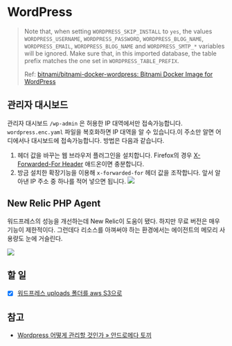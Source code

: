 # WordPress

> Note that, when setting `WORDPRESS_SKIP_INSTALL` to `yes`, the values `WORDPRESS_USERNAME`, `WORDPRESS_PASSWORD`, `WORDPRESS_BLOG_NAME`, `WORDPRESS_EMAIL`, `WORDPRESS_BLOG_NAME` and `WORDPRESS_SMTP_*` variables will be ignored. Make sure that, in this imported database, the table prefix matches the one set in `WORDPRESS_TABLE_PREFIX`.
>
> Ref: [bitnami/bitnami-docker-wordpress: Bitnami Docker Image for WordPress](https://github.com/bitnami/bitnami-docker-wordpress)

## 관리자 대시보드

관리자 대시보드 `/wp-admin` 은 허용한 IP 대역에서만 접속가능합니다. `wordpress.enc.yaml` 파일을 복호화하면 IP 대역을 알 수 있습니다.이 주소만 알면 어디에서나 대시보드에 접속가능합니다. 방법은 다음과 같습니다.

1. 헤더 값을 바꾸는 웹 브라우저 플러그인을 설치합니다. Firefox의 경우 [X-Forwarded-For Header](https://addons.mozilla.org/en-US/firefox/addon/x-forwarded-for-injector) 애드온이면 충분합니다.
2. 방금 설치한 확장기능을 이용해 `x-forwarded-for` 헤더 값을 조작합니다. 앞서 알아낸 IP 주소 중 하나를 적어 넣으면 됩니다.
  ![](docs/images/X-Forwarded-For.png)


## New Relic PHP Agent

워드프레스의 성능을 개선하는데 New Relic이 도움이 됐다. 하지만 무료 버전은 매우 기능이 제한적이다. 그런데다 리소스를 아껴써야 하는 환경에서는 에이전트의 메모리 사용량도 눈에 거슬린다.

![](docs/images/newrelic.png)

## 할 일

- [x] [워드프레스 uploads 폴더를 aws S3으로](https://eastsocial.co.kr/archives/5521)

## 참고

- [Wordpress 어떻게 관리할 것인가 » 안드로메다 토끼](https://andromedarabbit.net/wordpress-%ec%96%b4%eb%96%bb%ea%b2%8c-%ea%b4%80%eb%a6%ac%ed%95%a0-%ea%b2%83%ec%9d%b8%ea%b0%80/)
